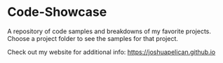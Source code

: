 # Code-Showcase
A repository of code samples and breakdowns of my favorite projects.
Choose a project folder to see the samples for that project.

Check out my website for additional info: https://joshuapelican.github.io
